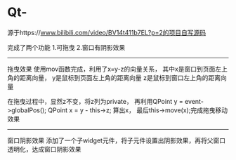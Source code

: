 # Qt-
源于https://www.bilibili.com/video/BV14t411b7EL?p=2的项目自写源码

完成了两个功能
1.可拖曳
2.窗口有阴影效果

---------------------------------------
拖曳效果
使用mov函数完成，利用了x=y-z的向量关系，
其中x是窗口到页面左上角的距离向量，
y是鼠标到页面左上角的距离向量
z是鼠标到窗口左上角的距离向量

在拖曳过程中，显然z不变，将z列为private，
再利用QPoint y = event->globalPos();
    QPoint x = y - this->z;
算出x，
最后this->move(x);完成拖曳移动效果

----------------------------------------
窗口阴影效果
添加了一个子widget元件，将子元件设置出阴影效果，再将父窗口透明化，达成窗口阴影效果

